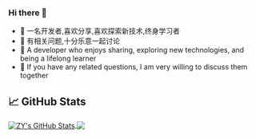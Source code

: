 ### Hi there 👋
- 🔭 一名开发者,喜欢分享,喜欢探索新技术,终身学习者
- 💬 有相关问题,十分乐意一起讨论
- 🔭  A developer who enjoys sharing, exploring new technologies, and being a lifelong learner
- 💬  If you have any related questions, I am very willing to discuss them together
## &#x1f4c8; GitHub Stats
<a href="https://github.com/ZY945">
  <img align="center" src="https://github-readme-stats.vercel.app/api?username=zy945&show_icons=true&line_height=27&count_private=true&theme=react" alt="ZY's GitHub Stats" />
</a>

<a href="https://github.com/ZY945">
  <img align="center" src="https://github-readme-stats.vercel.app/api/top-langs/?username=zy945&layout=compact&langs_count=8&hide=css,scss,FreeMarker,Smalltalk&theme=github_dark" />
</a>
<p></p>
